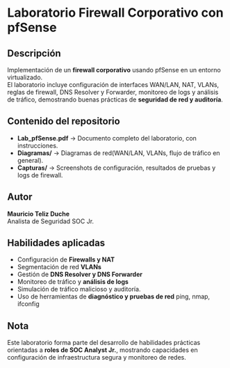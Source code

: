 # Laboratorio Firewall Corporativo con pfSense

## Descripción

Implementación de un **firewall corporativo** usando pfSense en un entorno virtualizado.  
El laboratorio incluye configuración de interfaces WAN/LAN, NAT, VLANs, reglas de firewall, DNS Resolver y Forwarder, monitoreo de logs y análisis de tráfico, demostrando buenas prácticas de **seguridad de red y auditoría**.

## Contenido del repositorio

- **Lab_pfSense.pdf** -> Documento completo del laboratorio, con instrucciones.  
- **Diagramas/** -> Diagramas de red(WAN/LAN, VLANs, flujo de tráfico en general).  
- **Capturas/** -> Screenshots de configuración, resultados de pruebas y logs de firewall.

## Autor
**Mauricio Teliz Duche**  
Analista de Seguridad SOC Jr.

## Habilidades aplicadas
- Configuración de **Firewalls y NAT**  
- Segmentación de red **VLANs**  
- Gestión de **DNS Resolver y DNS Forwarder**  
- Monitoreo de tráfico y **análisis de logs**  
- Simulación de tráfico malicioso y auditoría.  
- Uso de herramientas de **diagnóstico y pruebas de red** ping, nmap, ifconfig

## Nota
Este laboratorio forma parte del desarrollo de habilidades prácticas orientadas a **roles de SOC Analyst Jr.**, mostrando capacidades en configuración de infraestructura segura y monitoreo de redes.


